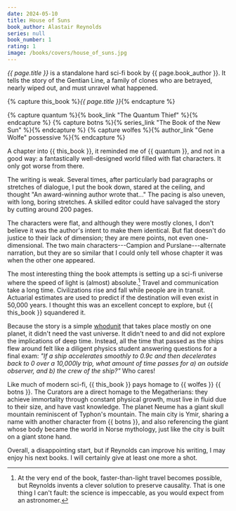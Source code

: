 ```yaml
---
date: 2024-05-10
title: House of Suns
book_author: Alastair Reynolds
series: null
book_number: 1
rating: 1
image: /books/covers/house_of_suns.jpg
---
```


<cite class="book-title">{{ page.title }}</cite> is a standalone hard sci-fi
book by <span class="author-name">{{ page.book_author }}</span>. It tells the
story of the Gentian Line, a family of clones who are betrayed, nearly wiped
out, and must unravel what happened.

{% capture this_book %}<cite class="book-title">{{ page.title }}</cite>{% endcapture %}

{% capture quantum %}{% book_link "The Quantum Thief" %}{% endcapture %}
{% capture botns %}{% series_link "The Book of the New Sun" %}{% endcapture %}
{% capture wolfes %}{% author_link "Gene Wolfe" possessive %}{% endcapture %}

A chapter into {{ this_book }}, it reminded me of {{ quantum }}, and not in a
good way: a fantastically well-designed world filled with flat characters. It
only got worse from there.

The writing is weak. Several times, after particularly bad paragraphs or
stretches of dialogue, I put the book down, stared at the ceiling, and thought
"An award-winning author wrote that..." The pacing is also uneven, with long,
boring stretches. A skilled editor could have salvaged the story by cutting
around 200 pages.

The characters were flat, and although they were mostly clones, I don't
believe it was the author's intent to make them identical. But flat doesn't do
justice to their lack of dimension; they are mere points, not even
one-dimensional. The two main characters---Campion and Purslane---alternate
narration, but they are so similar that I could only tell whose chapter it was
when the other one appeared.

The most interesting thing the book attempts is setting up a sci-fi universe
where the speed of light is (almost) absolute.[^c] Travel and communication
take a long time. Civilizations rise and fall while people are in transit.
Actuarial estimates are used to predict if the destination will even exist in
50,000 years. I thought this was an excellent concept to explore, but {{
this_book }} squandered it.

[^c]:
    At the very end of the book, faster-than-light travel becomes possible,
    but Reynolds invents a clever solution to preserve causality. That is one
    thing I can't fault: the science is impeccable, as you would expect from
    an astronomer.

Because the story is a simple [whodunit][who] that takes place mostly on one
planet, it didn't need the vast universe. It didn't need to and did not
explore the implications of deep time. Instead, all the time that passed as
the ships flew around felt like a diligent physics student answering questions
for a final exam: _"If a ship accelerates smoothly to 0.9c and then
decelerates back to 0 over a 10,000ly trip, what amount of time passes for a)
an outside observer, and b) the crew of the ship?"_ Who cares!

[who]: https://en.wikipedia.org/wiki/Whodunit

Like much of modern sci-fi, {{ this_book }} pays homage to {{ wolfes }} {{
botns }}. The Curators are a direct homage to the Megatherians: they achieve
immortality through constant physical growth, must live in fluid due to their
size, and have vast knowledge. The planet Neume has a giant skull mountain
reminiscent of Typhon's mountain. The main city is Ymir, sharing a name with
another character from {{ botns }}, and also referencing the giant whose body
became the world in Norse mythology, just like the city is built on a giant
stone hand.

Overall, a disappointing start, but if Reynolds can improve his writing, I may
enjoy his next books. I will certainly give at least one more a shot.
